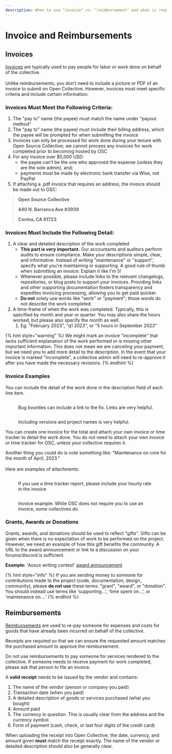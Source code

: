 ```yaml
---
description: When to use "invoice" vs. "reimbursement" and what is required on each
---
```


# Invoice and Reimbursements

## Invoices&#x20;

[Invoices](https://docs.opencollective.com/help/expenses-and-getting-paid/submitting-expenses#invoices) are typically used to pay people for labor or work done on behalf of the collective. \
\
Unlike reimbursements, you don't need to include a picture or PDF of an invoice to submit on Open Collective. However, invoices must meet specific criteria and include certain information:

### Invoices Must Meet the Following Criteria:

1. The "pay to" name (the payee) must match the name under "payout method"
2. The "pay to" name (the payee) must include their billing address, which the payee will be prompted for when submitting the invoice
3. Invoices can only be processed for work done during your tenure with Open Source Collective; we cannot process any invoices for work completed prior to becoming hosted by OSC
4. For any invoice over $5,000 USD:
   * &#x20;the payee can’t be the one who approved the expense (unless they are the sole admin), and; &#x20;
   * payments must be made by electronic bank transfer via Wise, not PayPal
5. If attaching a .pdf invoice that requires an address, the invoice should be made out to OSC:

> **Open Source Collective**&#x20;
>
> **440 N. Barranca Ave #3939**
>
> **Covina, CA 91723**

### **Invoices Must Include the Following Detail:**

1. A clear and detailed description of the work completed
   * **This part is very important.** Our accountants and auditors perform audits to ensure compliance. Make your descriptions simple, clear, and informative. Instead of writing "maintenance" or "support", specify what you're maintaining or supporting. A good rule of thumb when submitting an invoice: Explain it like I'm 5!&#x20;
   * Whenever possible, please include links to the relevant changelogs, repositories, or blog posts to support your invoices. Providing links and other supporting documentation fosters transparency and expedites invoicing processing, allowing you to get paid quicker.
   * **Do not** solely use words like "work" or "payment"; those words do not describe the work completed.&#x20;
2. A time-frame of when the work was completed. Typically, this is specified by month and year or quarter. You may also share the hours worked, but please also specify the month as well.&#x20;
   1. Eg: "February 2023", "q1 2023", or "5 hours in September 2023"

{% hint style="warning" %}
&#x20;We might mark an invoice "incomplete" that lacks sufficient explanation of the work performed or is missing other important information. This does not mean we are canceling your payment, but we need you to add more detail to the description. In the event that your invoice is marked "incomplete", a collective admin will need to re-approve it after you have made the necessary revisions.&#x20;
{% endhint %}

### Invoice Examples

You can include the detail of the work done in the description field of each line item.&#x20;

<div>

<figure><img src="../../.gitbook/assets/Screen Shot 2023-02-17 at 6.28.57 PM.png" alt=""><figcaption><p>Bug bounties can include a link to the fix. Links are very helpful.</p></figcaption></figure>

 

<figure><img src="../../.gitbook/assets/Screen Shot 2023-02-17 at 6.52.14 PM (1).png" alt=""><figcaption><p>Including versions and project names is very helpful.</p></figcaption></figure>

</div>

You can create one invoice for the total and attach your own invoice or time tracker to detail the work done. You do not need to attach your own invoice or time tracker for OSC, unless your collective requires it.

Another thing you could do is note something like: "Maintenance on core for the month of April, 2023."\
\
Here are examples of attachments:

<div>

<figure><img src="../../.gitbook/assets/Screen Shot 2023-02-17 at 6.47.26 PM.png" alt=""><figcaption><p>If you use a time tracker report, please include your hourly rate in the invoice</p></figcaption></figure>

 

<figure><img src="../../.gitbook/assets/Screen Shot 2023-02-17 at 7.57.00 PM.png" alt=""><figcaption><p>Invoice example. While OSC does not require you to use an invoice, some collectives do</p></figcaption></figure>

</div>



### Grants, Awards or Donations

Grants, awards, and donations should be used to reflect "gifts". Gifts can be given when there is no expectation of work to be performed on the project. However, we need an example of how this gift benefits the community. A URL to the award announcement or link to a discussion on your forums/discord is sufficient.

**Example:** 'Aosus writing contest' [award announcement](https://opencollective.com/aosus/projects/aosus-writing-contest)



{% hint style="info" %}
If you are sending money to someone for contributions made to the project (code, documentation, design, community), please **do not use** these terms: "grant", "award", or "donation". You should instead use terms like 'supporting...', 'time spent on...', or 'maintenance on....'
{% endhint %}

## Reimbursements

[Reimbursements](https://docs.opencollective.com/help/expenses-and-getting-paid/submitting-expenses#reimbursements) are used to re-pay someone for expenses and costs for goods that have already been incurred on behalf of the collective.

Receipts are required so that we can ensure the requested amount matches the purchased amount to approve the reimbursement.

Do not use reimbursements to pay someone for services rendered to the collective. If someone needs to receive payment for work completed, please ask that person to file an invoice.

A **valid receipt** needs to be issued by the vendor and contains:

1. The name of the vendor (person or company you paid) &#x20;
2. Transaction date (when you paid) &#x20;
3. A detailed description of goods or services purchased (what you bought) &#x20;
4. Amount paid
5. The currency in question. This is usually clear from the address and the currency symbol. &#x20;
6. Form of payment (cash, check, or last four digits of the credit card)

When uploading the receipt into Open Collective, the date, currency, and amount given **must** match the receipt exactly. The name of the vendor or detailed description should also be generally clear.&#x20;


